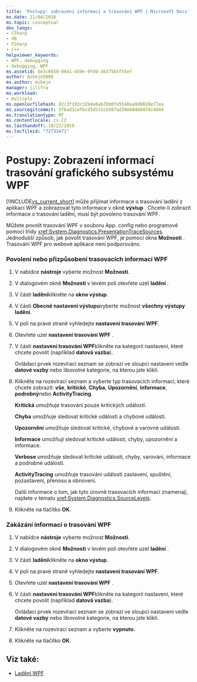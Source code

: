 ```yaml
---
title: 'Postupy: zobrazení informací o trasování WPF | Microsoft Docs'
ms.date: 11/04/2016
ms.topic: conceptual
dev_langs:
- CSharp
- VB
- FSharp
- C++
helpviewer_keywords:
- WPF, debugging
- debugging, WPF
ms.assetid: be3c6859-06e1-459e-9fd0-46375b5f55ef
author: mikejo5000
ms.author: mikejo
manager: jillfra
ms.workload:
- multiple
ms.openlocfilehash: 82c3f193c32b4e6a67bb0fe5540aa9d0020e77ea
ms.sourcegitcommit: 5f6ad1cefbcd3d531ce587ad30e684684f4c4d44
ms.translationtype: MT
ms.contentlocale: cs-CZ
ms.lasthandoff: 10/22/2019
ms.locfileid: "72733471"
---
```

# <a name="how-to-display-wpf-trace-information"></a>Postupy: Zobrazení informací trasování grafického subsystému WPF
[!INCLUDE[vs_current_short](../code-quality/includes/vs_current_short_md.md)] může přijímat informace o trasování ladění z aplikací WPF a zobrazovat tyto informace v okně **výstup** . Chcete-li zobrazit informace o trasování ladění, musí být povoleno trasování WPF.

 Můžete povolit trasování WPF v souboru App. config nebo programově pomocí třídy <xref:System.Diagnostics.PresentationTraceSources>. Jednodušší způsob, jak povolit trasování WPF, je pomocí okna **Možnosti** . Trasování WPF pro webové aplikace není podporováno.

### <a name="to-enable-or-customize-wpf-trace-information"></a>Povolení nebo přizpůsobení trasovacích informací WPF

1. V nabídce **nástroje** vyberte možnost **Možnosti**.

2. V dialogovém okně **Možnosti** v levém poli otevřete uzel **ladění** .

3. V části **ladění**klikněte na **okno výstup**.

4. V části **Obecné nastavení výstupu**vyberte možnost **všechny výstupy ladění**.

5. V poli na pravé straně vyhledejte **nastavení trasování WPF**.

6. Otevřete uzel **nastavení trasování WPF** .

7. V části **nastavení trasování WPF**klikněte na kategorii nastavení, které chcete povolit (například **datová vazba**).

     Ovládací prvek rozevírací seznam se zobrazí ve sloupci nastavení vedle **datové vazby** nebo libovolné kategorie, na kterou jste klikli.

8. Klikněte na rozevírací seznam a vyberte typ trasovacích informací, které chcete zobrazit: **vše**, **kritické**, **Chyba**, **Upozornění**, **informace**, **podrobný**nebo **ActivityTracing**.

     **Kritická** umožňuje trasování pouze kritických událostí.

     **Chyba** umožňuje sledovat kritické události a chybové události.

     **Upozornění** umožňuje sledovat kritické, chybové a varovné události.

     **Informace** umožňují sledovat kritické události, chyby, upozornění a informace.

     **Verbose** umožňuje sledovat kritické události, chyby, varování, informace a podrobné události.

     **ActivityTracing** umožňuje trasování událostí zastavení, spuštění, pozastavení, přenosu a obnovení.

     Další informace o tom, jak tyto úrovně trasovacích informací znamenají, najdete v tématu <xref:System.Diagnostics.SourceLevels>.

9. Klikněte na tlačítko **OK**.

### <a name="to-disable-wpf-trace-information"></a>Zakázání informací o trasování WPF

1. V nabídce **nástroje** vyberte možnost **Možnosti**.

2. V dialogovém okně **Možnosti** v levém poli otevřete uzel **ladění** .

3. V části **ladění**klikněte na **okno výstup**.

4. V poli na pravé straně vyhledejte **nastavení trasování WPF**.

5. Otevřete uzel **nastavení trasování WPF** .

6. V části **nastavení trasování WPF**klikněte na kategorii nastavení, které chcete povolit (například **datová vazba**).

     Ovládací prvek rozevírací seznam se zobrazí ve sloupci nastavení vedle **datové vazby** nebo libovolné kategorie, na kterou jste klikli.

7. Klikněte na rozevírací seznam a vyberte **vypnuto**.

8. Klikněte na tlačítko **OK**.

## <a name="see-also"></a>Viz také:
- [Ladění WPF](../debugger/debugging-wpf.md)